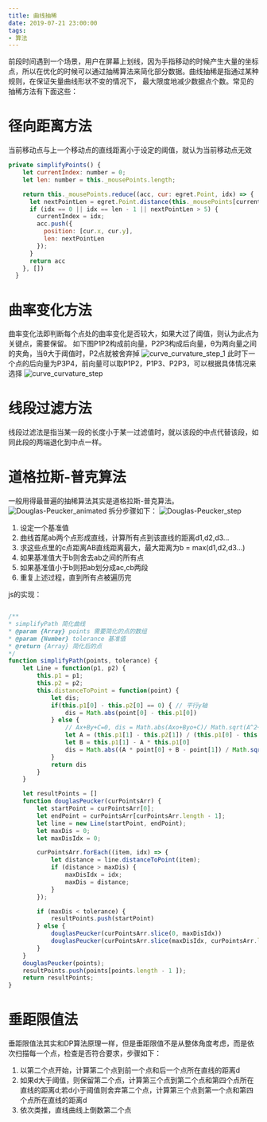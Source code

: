 ```yaml
---
title: 曲线抽稀
date: 2019-07-21 23:00:00
tags:
- 算法
---
```


前段时间遇到一个场景，用户在屏幕上划线，因为手指移动的时候产生大量的坐标点，所以在优化的时候可以通过抽稀算法来简化部分数据。曲线抽稀是指通过某种规则，在保证矢量曲线形状不变的情况下， 最大限度地减少数据点个数。常见的抽稀方法有下面这些：
<!-- more -->

# 径向距离方法
当前移动点与上一个移动点的直线距离小于设定的阈值，就认为当前移动点无效

```js
private simplifyPoints() {
    let currentIndex: number = 0;
    let len: number = this._mousePoints.length;

    return this._mousePoints.reduce((acc, cur: egret.Point, idx) => {
      let nextPointLen = egret.Point.distance(this._mousePoints[currentIndex], this._mousePoints[idx])
      if (idx == 0 || idx == len - 1 || nextPointLen > 5) {
        currentIndex = idx;
        acc.push({
          position: [cur.x, cur.y],
          len: nextPointLen
        });
      }
      return acc
    }, [])
  }
```
# 曲率变化方法
曲率变化法即判断每个点处的曲率变化是否较大，如果大过了阈值，则认为此点为关键点，需要保留。
如下图P1P2构成前向量，P2P3构成后向量，θ为两向量之间的夹角，当θ大于阈值时，P2点就被舍弃掉
![curve_curvature_step_1](http://cdn.blog.ifengzp.com/curve-dilute/curve_curvature_step_1.png)
此时下一个点的后向量为P3P4，前向量可以取P1P2，P1P3、P2P3，可以根据具体情况来选择
![curve_curvature_step](http://cdn.blog.ifengzp.com/curve-dilute/curve_curvature_step.png)


# 线段过滤方法
线段过滤法是指当某一段的长度小于某一过滤值时，就以该段的中点代替该段，如同此段的两端退化到中点一样。

# 道格拉斯-普克算法
一般用得最普遍的抽稀算法其实是道格拉斯-普克算法。
![Douglas-Peucker_animated](http://cdn.blog.ifengzp.com/curve-dilute/Douglas-Peucker_animated.gif)
拆分步骤如下：
![Douglas-Peucker_step](http://cdn.blog.ifengzp.com/curve-dilute/Douglas-Peucker_step.png)
1. 设定一个基准值
2. 曲线首尾ab两个点形成直线，计算所有点到该直线的距离d1,d2,d3…
3. 求这些点里的c点距离AB直线距离最大，最大距离为b = max(d1,d2,d3…)
4. 如果基准值大于b则舍去ab之间的所有点
5. 如果基准值小于b则把ab划分成ac,cb两段
6. 重复上述过程，直到所有点被遍历完

js的实现：
   

```js

/**
* simplifyPath 简化曲线
* @param {Array} points 需要简化的点的数组
* @param {Number} tolerance 基准值
* @return {Array} 简化后的点
*/
function simplifyPath(points, tolerance) {
    let Line = function(p1, p2) {
        this.p1 = p1;
        this.p2 = p2;
        this.distanceToPoint = function(point) {
            let dis;
            if(this.p1[0] - this.p2[0] == 0) { // 平行y轴
                dis = Math.abs(point[0] - this.p1[0])
            } else {
                // Ax+By+C=0, dis = Math.abs(Axo+Byo+C)/ Math.sqrt(A^2+B^2)
                let A = (this.p1[1] - this.p2[1]) / (this.p1[0] - this.p2[0])
                let B = this.p1[1] - A * this.p1[0]
                dis = Math.abs((A * point[0] + B - point[1]) / Math.sqrt(A * A + 1))
            }
            return dis
        }
    }

    let resultPoints = []
    function douglasPeucker(curPointsArr) {
        let startPoint = curPointsArr[0];
        let endPoint = curPointsArr[curPointsArr.length - 1];
        let line = new Line(startPoint, endPoint);
        let maxDis = 0;
        let maxDisIdx = 0;

        curPointsArr.forEach((item, idx) => {
            let distance = line.distanceToPoint(item);
            if (distance > maxDis) {
                maxDisIdx = idx;
                maxDis = distance;
            }
        });

        if (maxDis < tolerance) {
            resultPoints.push(startPoint)
        } else {
            douglasPeucker(curPointsArr.slice(0, maxDisIdx))
            douglasPeucker(curPointsArr.slice(maxDisIdx, curPointsArr.length))
        }
    }
    douglasPeucker(points);
    resultPoints.push(points[points.length - 1 ]);
    return resultPoints;
}
```
# 垂距限值法
垂距限值法其实和DP算法原理一样，但是垂距限值不是从整体角度考虑，而是依次扫描每一个点，检查是否符合要求，步骤如下：
1. 以第二个点开始，计算第二个点到前一个点和后一个点所在直线的距离d
2. 如果d大于阈值，则保留第二个点，计算第三个点到第二个点和第四个点所在直线的距离d;若d小于阈值则舍弃第二个点，计算第三个点到第一个点和第四个点所在直线的距离d
3. 依次类推，直线曲线上倒数第二个点
